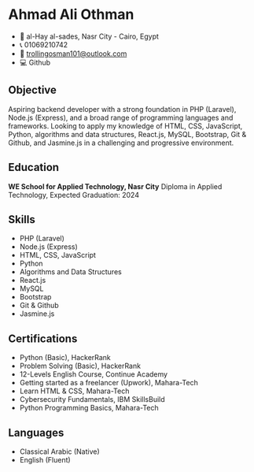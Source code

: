 # Ahmad Ali Othman

- 📍 al-Hay al-sades, Nasr City - Cairo, Egypt
- 📞 01069210742
- 📧 trollingosman101@outlook.com
- 💻 Github

## Objective

Aspiring backend developer with a strong foundation in PHP (Laravel), Node.js (Express), and a broad range of programming languages and frameworks. Looking to apply my knowledge of HTML, CSS, JavaScript, Python, algorithms and data structures, React.js, MySQL, Bootstrap, Git & Github, and Jasmine.js in a challenging and progressive environment.

## Education

**WE School for Applied Technology, Nasr City**
Diploma in Applied Technology, Expected Graduation: 2024

## Skills

- PHP (Laravel)
- Node.js (Express)
- HTML, CSS, JavaScript
- Python
- Algorithms and Data Structures
- React.js
- MySQL
- Bootstrap
- Git & Github
- Jasmine.js

## Certifications

- Python (Basic), HackerRank
- Problem Solving (Basic), HackerRank
- 12-Levels English Course, Continue Academy
- Getting started as a freelancer (Upwork), Mahara-Tech
- Learn HTML & CSS, Mahara-Tech
- Cybersecurity Fundamentals, IBM SkillsBuild
- Python Programming Basics, Mahara-Tech

## Languages

- Classical Arabic (Native)
- English (Fluent)